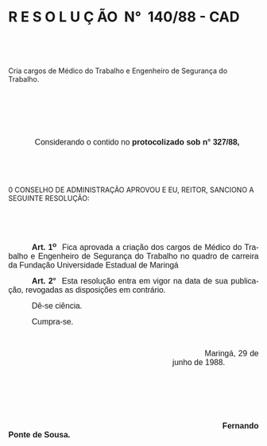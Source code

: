 <body lang=PT-BR style='tab-interval:35.4pt'>

<div class=Section1>

<h1>R E S O L U Ç ÃO<span style="mso-spacerun: yes">  </span>N°<span
style="mso-spacerun: yes">  </span>140/88 - CAD</h1>

<p class=MsoNormal style='text-align:justify'><span style='font-size:12.0pt;
mso-bidi-font-size:10.0pt;font-family:Arial'><![if !supportEmptyParas]>&nbsp;<![endif]><o:p></o:p></span></p>

<p class=MsoNormal style='text-align:justify'><span style='font-size:12.0pt;
mso-bidi-font-size:10.0pt;font-family:Arial'><![if !supportEmptyParas]>&nbsp;<![endif]><o:p></o:p></span></p>

<p class=MsoBodyTextIndent>Cria cargos de Médico do Trabalho e Engenheiro de
Segurança do Trabalho.</p>

<p class=MsoNormal style='text-align:justify;tab-stops:408.6pt'><span
style='font-size:12.0pt;mso-bidi-font-size:10.0pt;font-family:Arial'><![if !supportEmptyParas]>&nbsp;<![endif]><o:p></o:p></span></p>

<p class=MsoNormal style='text-align:justify;tab-stops:408.6pt'><span
style='font-size:12.0pt;mso-bidi-font-size:10.0pt;font-family:Arial'><![if !supportEmptyParas]>&nbsp;<![endif]><o:p></o:p></span></p>

<p class=MsoNormal style='text-align:justify;tab-stops:408.6pt'><span
style='font-size:12.0pt;mso-bidi-font-size:10.0pt;font-family:Arial'><![if !supportEmptyParas]>&nbsp;<![endif]><o:p></o:p></span></p>

<p class=MsoNormal style='text-align:justify;tab-stops:35.45pt 408.6pt'><span
style='font-size:12.0pt;mso-bidi-font-size:10.0pt;font-family:Arial'><span
style='mso-tab-count:1'>            </span>Considerando o contido no <b>protocolizado
sob n° 327/88,</b><o:p></o:p></span></p>

<p class=MsoNormal style='text-align:justify'><span style='font-size:12.0pt;
mso-bidi-font-size:10.0pt;font-family:Arial'><![if !supportEmptyParas]>&nbsp;<![endif]><o:p></o:p></span></p>

<p class=MsoNormal style='text-align:justify'><span style='font-size:12.0pt;
mso-bidi-font-size:10.0pt;font-family:Arial'><![if !supportEmptyParas]>&nbsp;<![endif]><o:p></o:p></span></p>

<p class=MsoBodyTextIndent2>0 CONSELHO DE ADMINISTRAÇÃO APROVOU E EU, REITOR,
SANCIONO A SEGUINTE RESOLUÇÃO:</p>

<p class=MsoNormal style='text-align:justify'><span style='font-size:12.0pt;
mso-bidi-font-size:10.0pt;font-family:Arial'><![if !supportEmptyParas]>&nbsp;<![endif]><o:p></o:p></span></p>

<p class=MsoNormal style='text-align:justify'><span style='font-size:12.0pt;
mso-bidi-font-size:10.0pt;font-family:Arial'><![if !supportEmptyParas]>&nbsp;<![endif]><o:p></o:p></span></p>

<p class=MsoNormal style='text-align:justify;text-indent:35.4pt'><b><span
style='font-size:12.0pt;mso-bidi-font-size:10.0pt;font-family:Arial'>Art. 1<sup>o</sup></span></b><span
style='font-size:12.0pt;mso-bidi-font-size:10.0pt;font-family:Arial'><span
style="mso-spacerun: yes">  </span>Fica aprovada a criação dos cargos de Médico
do Trabalho e Engenheiro de Segurança do Trabalho no quadro de carreira da
Fundação Universidade Estadual de Maringá<o:p></o:p></span></p>

<p class=MsoNormal style='text-align:justify;text-indent:35.4pt'><b><span
style='font-size:12.0pt;mso-bidi-font-size:10.0pt;font-family:Arial'>Art. 2°</span></b><span
style='font-size:12.0pt;mso-bidi-font-size:10.0pt;font-family:Arial'><span
style="mso-spacerun: yes">  </span>Esta resolução entra em vigor na data de sua
publicação, revogadas as disposições em contrário.<o:p></o:p></span></p>

<p class=MsoNormal style='text-align:justify;text-indent:35.4pt'><span
style='font-size:12.0pt;mso-bidi-font-size:10.0pt;font-family:Arial'>Dê-se
ciência.<o:p></o:p></span></p>

<p class=MsoNormal style='text-align:justify;text-indent:35.4pt'><span
style='font-size:12.0pt;mso-bidi-font-size:10.0pt;font-family:Arial'>Cumpra-se.<o:p></o:p></span></p>

<p class=MsoNormal style='text-align:justify;text-indent:35.4pt'><span
style='font-size:12.0pt;mso-bidi-font-size:10.0pt;font-family:Arial'><![if !supportEmptyParas]>&nbsp;<![endif]><o:p></o:p></span></p>

<p class=MsoNormal style='margin-left:247.8pt;text-align:justify;tab-stops:
19.8pt'><span style='font-size:12.0pt;mso-bidi-font-size:10.0pt;font-family:
Arial'><span style='mso-tab-count:1'>            </span>Maringá, 29 de junho de
1988.<o:p></o:p></span></p>

<p class=MsoNormal style='text-align:justify;tab-stops:19.8pt'><span
style='font-size:12.0pt;mso-bidi-font-size:10.0pt;font-family:Arial'><![if !supportEmptyParas]>&nbsp;<![endif]><o:p></o:p></span></p>

<p class=MsoNormal style='text-align:justify;tab-stops:19.8pt'><span
style='font-size:12.0pt;mso-bidi-font-size:10.0pt;font-family:Arial'><![if !supportEmptyParas]>&nbsp;<![endif]><o:p></o:p></span></p>

<p class=MsoNormal style='text-align:justify;tab-stops:19.8pt'><span
style='font-size:12.0pt;mso-bidi-font-size:10.0pt;font-family:Arial'><![if !supportEmptyParas]>&nbsp;<![endif]><o:p></o:p></span></p>

<p class=MsoNormal style='text-align:justify;tab-stops:19.8pt'><span
style='font-size:12.0pt;mso-bidi-font-size:10.0pt;font-family:Arial'><span
style='mso-tab-count:9'>                                                                                              </span><b>Fernando
Ponte de Sousa.<o:p></o:p></b></span></p>

</div>

</body>
